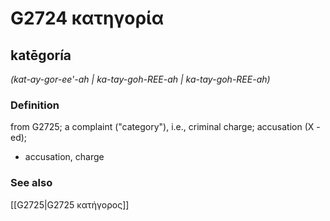 # G2724 κατηγορία

## katēgoría

_(kat-ay-gor-ee'-ah | ka-tay-goh-REE-ah | ka-tay-goh-REE-ah)_

### Definition

from G2725; a complaint ("category"), i.e., criminal charge; accusation (X -ed); 

- accusation, charge

### See also

[[G2725|G2725 κατήγορος]]
